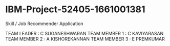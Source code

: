 # IBM-Project-52405-1661001381
Skill / Job Recommender Application

TEAM LEADER   : C SUGANESHWARAN
TEAM MEMBER 1 : C KAVIYARASAN
TEAM MEMBER 2 : A KISHOREKANNAN
TEAM MEMBER 3 : E PREMKUMAR
